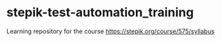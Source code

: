 # stepik-test-automation_training
Learning repository for the course https://stepik.org/course/575/syllabus
